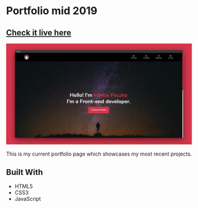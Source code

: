 # Portfolio mid 2019

## [Check it live here](https://miklosfeczko.github.io/portfolio_mid-19/)

![Thumbnail](portfolio-screen.png)

This is my current portfolio page which showcases my most recent projects.


## Built With

- HTML5
- CSS3
- JavaScript
